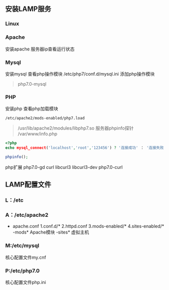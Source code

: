 ## 安装LAMP服务
### Linux
### Apache
安装apache
服务器ip查看运行状态
### Mysql
安装mysql
查看php操作模块
/etc/php7/conf.d/mysql.ini
添加php操作模块
>php7.0-mysql
### PHP
安装php
查看php加载模块
```
/etc/apache2/mods-enabled/php7.load
```
>/usr/lib/apache2/modules/libphp7.so
服务器phpinfo探针
/var/www/info.php

```php
<?php
echo mysql_connect('localhost','root','123456') ? '连接成功' ： '连接失败'；

phpinfo();
```

php扩展
php7.0-gd curl libcurl3 libcurl3-dev php7.0-curl
## LAMP配置文件
### L：/etc
### A：/etc/apache2
* apache.conf
1.conf.d/*
2.httpd.conf
3.mods-enabled/*
4.sites-enabled/*
-mods* Apache模块
-sites* 虚拟主机
### M:/etc/mysql
核心配置文件my.cnf
### P:/etc/php7.0
核心配置文件php.ini

